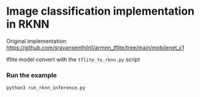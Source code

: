# Image classification implementation in RKNN
Original implementation: https://github.com/sravansenthiln1/armnn_tflite/tree/main/mobilenet_v1

tflite model convert with the ``tflite_to_rknn.py`` script

### Run the example
```shell
python3 run_rknn_inference.py
```